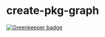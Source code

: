 # create-pkg-graph

[![Greenkeeper badge](https://badges.greenkeeper.io/zkochan/create-pkg-graph.svg)](https://greenkeeper.io/)
